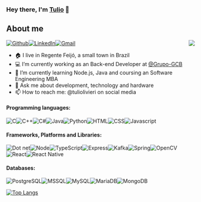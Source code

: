 ### Hey there, I'm [Tulio](https://tuliolivieri.github.io/) 👋

## About me

<img align="right" src="images/r_536209_rcy6p.gif" />

<a href="https://github.com/Tuliolivieri"><img alt="Github" src="https://img.shields.io/badge/GitHub-100000?style=for-the-badge&logo=github&logoColor=white" /></a><a href="https://www.linkedin.com/in/tuliolivieri/"><img alt="LinkedIn" src="https://img.shields.io/badge/LinkedIn-0077B5?style=for-the-badge&logo=linkedin&logoColor=white" /></a><a href="mailto:tuliolivieri@gmail.com"><img alt="Gmail" src="https://img.shields.io/badge/Gmail-D14836?style=for-the-badge&logo=gmail&logoColor=white" /></a>

- 🏠 I live in Regente Feijó, a small town in Brazil
- 💻 I’m currently working as an Back-end Developer at [@Grupo-GCB](https://gcbinvestimentos.com) 
- 🌱 I’m currently learning Node.js, Java and coursing an Software Engineering MBA 
- 💬 Ask me about development, technology and hardware
- 📫 How to reach me: @tuliolivieri on social media

#### Programming languages:
<img alt="C" src="https://img.shields.io/badge/C-00599C?style=for-the-badge&logo=c&logoColor=white" /><img alt="C++" src="https://img.shields.io/badge/C%2B%2B-00599C?style=for-the-badge&logo=c%2B%2B&logoColor=white" /><img alt="C#" src="https://img.shields.io/badge/C%23-239120?style=for-the-badge&logo=c-sharp&logoColor=white" /><img alt="Java" src="https://img.shields.io/badge/java-%236aaa6a.svg?style=for-the-badge&logo=openjdk&logoColor=white" /><img alt="Python" src="https://img.shields.io/badge/python-3670A0?style=for-the-badge&logo=python&logoColor=ffdd54" /><img alt="HTML" src="https://img.shields.io/badge/HTML5-E34F26?style=for-the-badge&logo=html5&logoColor=white" /><img alt="CSS" src="https://img.shields.io/badge/CSS3-1572B6?style=for-the-badge&logo=css3&logoColor=white" /><img alt="Javascript" src="https://img.shields.io/badge/JavaScript-323330?style=for-the-badge&logo=javascript&logoColor=F7DF1E" />

#### Frameworks, Platforms and Libraries:
<img alt="Dot net" src="https://img.shields.io/badge/.NET-512BD4?style=for-the-badge&logo=dotnet&logoColor=white" /><img alt="Node" src="https://img.shields.io/badge/Node.js-339933?style=for-the-badge&logo=nodedotjs&logoColor=white" /><img alt="TypeScript" src="https://img.shields.io/badge/typescript-%23007ACC.svg?style=for-the-badge&logo=typescript&logoColor=white" /><img alt="Express" src="https://img.shields.io/badge/Express.js-000000?style=for-the-badge&logo=express&logoColor=white" /><img alt="Kafka" src="https://img.shields.io/badge/Kafka-000?style=for-the-badge&logo=apachekafka" /><img alt="Spring" src="https://img.shields.io/badge/spring-%236DB33F.svg?style=for-the-badge&logo=spring&logoColor=white" /><img alt="OpenCV" src="https://img.shields.io/badge/opencv-%23white.svg?style=for-the-badge&logo=opencv&logoColor=white" /><img alt="React" src="https://img.shields.io/badge/React-20232A?style=for-the-badge&logo=react&logoColor=61DAFB" /><img alt="React Native" src="https://img.shields.io/badge/React_Native-20232A?style=for-the-badge&logo=react&logoColor=61DAFB" />

#### Databases:
<img alt="PostgreSQL" src="https://img.shields.io/badge/PostgreSQL-316192?style=for-the-badge&logo=postgresql&logoColor=white" /><img alt="MSSQL" src="https://img.shields.io/badge/Microsoft%20SQL%20Server-CC2927?style=for-the-badge&" /><img alt="MySQL" src="https://img.shields.io/badge/mysql-%2300f.svg?style=for-the-badge&logo=mysql&logoColor=white" /><img alt="MariaDB" src="https://img.shields.io/badge/MariaDB-003545?style=for-the-badge&logo=mariadb&logoColor=white" /><img alt="MongoDB" src="https://img.shields.io/badge/MongoDB-white?style=for-the-badge&logo=mongodb&logoColor=4EA94B" />

[![Top Langs](https://github-readme-stats.vercel.app/api/top-langs/?username=Tuliolivieri&theme=chartreuse-dark&langs_count=10)](https://github.com/anuraghazra/github-readme-stats)
